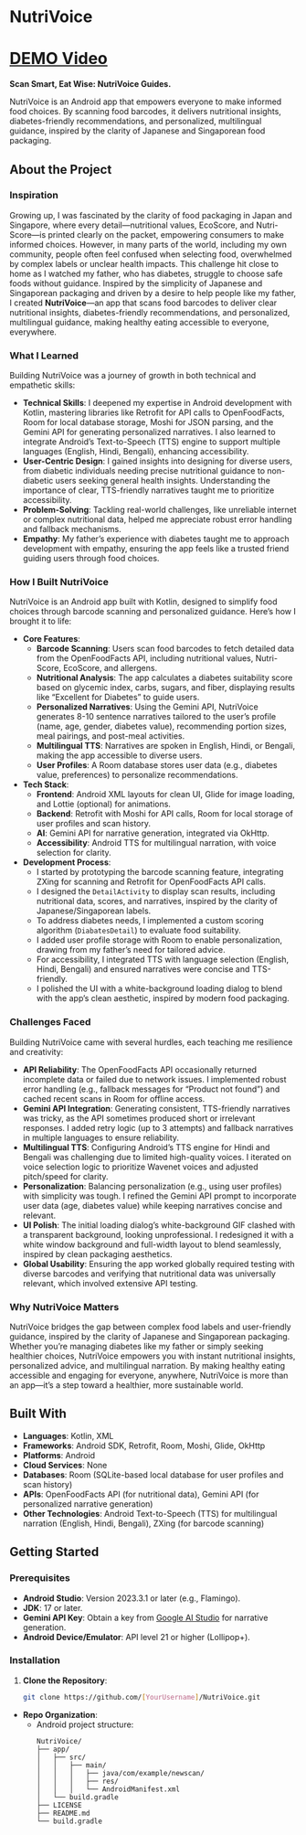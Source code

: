 # NutriVoice

# [DEMO Video](https://vimeo.com/1082231691/ccefc61966?share=copy)
**Scan Smart, Eat Wise: NutriVoice Guides.**

NutriVoice is an Android app that empowers everyone to make informed food choices. By scanning food barcodes, it delivers nutritional insights, diabetes-friendly recommendations, and personalized, multilingual guidance, inspired by the clarity of Japanese and Singaporean food packaging.

## About the Project

### Inspiration
Growing up, I was fascinated by the clarity of food packaging in Japan and Singapore, where every detail—nutritional values, EcoScore, and Nutri-Score—is printed clearly on the packet, empowering consumers to make informed choices. However, in many parts of the world, including my own community, people often feel confused when selecting food, overwhelmed by complex labels or unclear health impacts. This challenge hit close to home as I watched my father, who has diabetes, struggle to choose safe foods without guidance. Inspired by the simplicity of Japanese and Singaporean packaging and driven by a desire to help people like my father, I created **NutriVoice**—an app that scans food barcodes to deliver clear nutritional insights, diabetes-friendly recommendations, and personalized, multilingual guidance, making healthy eating accessible to everyone, everywhere.

### What I Learned
Building NutriVoice was a journey of growth in both technical and empathetic skills:
- **Technical Skills**: I deepened my expertise in Android development with Kotlin, mastering libraries like Retrofit for API calls to OpenFoodFacts, Room for local database storage, Moshi for JSON parsing, and the Gemini API for generating personalized narratives. I also learned to integrate Android’s Text-to-Speech (TTS) engine to support multiple languages (English, Hindi, Bengali), enhancing accessibility.
- **User-Centric Design**: I gained insights into designing for diverse users, from diabetic individuals needing precise nutritional guidance to non-diabetic users seeking general health insights. Understanding the importance of clear, TTS-friendly narratives taught me to prioritize accessibility.
- **Problem-Solving**: Tackling real-world challenges, like unreliable internet or complex nutritional data, helped me appreciate robust error handling and fallback mechanisms.
- **Empathy**: My father’s experience with diabetes taught me to approach development with empathy, ensuring the app feels like a trusted friend guiding users through food choices.

### How I Built NutriVoice
NutriVoice is an Android app built with Kotlin, designed to simplify food choices through barcode scanning and personalized guidance. Here’s how I brought it to life:
- **Core Features**:
  - **Barcode Scanning**: Users scan food barcodes to fetch detailed data from the OpenFoodFacts API, including nutritional values, Nutri-Score, EcoScore, and allergens.
  - **Nutritional Analysis**: The app calculates a diabetes suitability score based on glycemic index, carbs, sugars, and fiber, displaying results like “Excellent for Diabetes” to guide users.
  - **Personalized Narratives**: Using the Gemini API, NutriVoice generates 8-10 sentence narratives tailored to the user’s profile (name, age, gender, diabetes value), recommending portion sizes, meal pairings, and post-meal activities.
  - **Multilingual TTS**: Narratives are spoken in English, Hindi, or Bengali, making the app accessible to diverse users.
  - **User Profiles**: A Room database stores user data (e.g., diabetes value, preferences) to personalize recommendations.
- **Tech Stack**:
  - **Frontend**: Android XML layouts for clean UI, Glide for image loading, and Lottie (optional) for animations.
  - **Backend**: Retrofit with Moshi for API calls, Room for local storage of user profiles and scan history.
  - **AI**: Gemini API for narrative generation, integrated via OkHttp.
  - **Accessibility**: Android TTS for multilingual narration, with voice selection for clarity.
- **Development Process**:
  - I started by prototyping the barcode scanning feature, integrating ZXing for scanning and Retrofit for OpenFoodFacts API calls.
  - I designed the `DetailActivity` to display scan results, including nutritional data, scores, and narratives, inspired by the clarity of Japanese/Singaporean labels.
  - To address diabetes needs, I implemented a custom scoring algorithm (`DiabatesDetail`) to evaluate food suitability.
  - I added user profile storage with Room to enable personalization, drawing from my father’s need for tailored advice.
  - For accessibility, I integrated TTS with language selection (English, Hindi, Bengali) and ensured narratives were concise and TTS-friendly.
  - I polished the UI with a white-background loading dialog to blend with the app’s clean aesthetic, inspired by modern food packaging.

### Challenges Faced
Building NutriVoice came with several hurdles, each teaching me resilience and creativity:
- **API Reliability**: The OpenFoodFacts API occasionally returned incomplete data or failed due to network issues. I implemented robust error handling (e.g., fallback messages for “Product not found”) and cached recent scans in Room for offline access.
- **Gemini API Integration**: Generating consistent, TTS-friendly narratives was tricky, as the API sometimes produced short or irrelevant responses. I added retry logic (up to 3 attempts) and fallback narratives in multiple languages to ensure reliability.
- **Multilingual TTS**: Configuring Android’s TTS engine for Hindi and Bengali was challenging due to limited high-quality voices. I iterated on voice selection logic to prioritize Wavenet voices and adjusted pitch/speed for clarity.
- **Personalization**: Balancing personalization (e.g., using user profiles) with simplicity was tough. I refined the Gemini API prompt to incorporate user data (age, diabetes value) while keeping narratives concise and relevant.
- **UI Polish**: The initial loading dialog’s white-background GIF clashed with a transparent background, looking unprofessional. I redesigned it with a white window background and full-width layout to blend seamlessly, inspired by clean packaging aesthetics.
- **Global Usability**: Ensuring the app worked globally required testing with diverse barcodes and verifying that nutritional data was universally relevant, which involved extensive API testing.

### Why NutriVoice Matters
NutriVoice bridges the gap between complex food labels and user-friendly guidance, inspired by the clarity of Japanese and Singaporean packaging. Whether you’re managing diabetes like my father or simply seeking healthier choices, NutriVoice empowers you with instant nutritional insights, personalized advice, and multilingual narration. By making healthy eating accessible and engaging for everyone, anywhere, NutriVoice is more than an app—it’s a step toward a healthier, more sustainable world.

## Built With
- **Languages**: Kotlin, XML
- **Frameworks**: Android SDK, Retrofit, Room, Moshi, Glide, OkHttp
- **Platforms**: Android
- **Cloud Services**: None
- **Databases**: Room (SQLite-based local database for user profiles and scan history)
- **APIs**: OpenFoodFacts API (for nutritional data), Gemini API (for personalized narrative generation)
- **Other Technologies**: Android Text-to-Speech (TTS) for multilingual narration (English, Hindi, Bengali), ZXing (for barcode scanning)

## Getting Started

### Prerequisites
- **Android Studio**: Version 2023.3.1 or later (e.g., Flamingo).
- **JDK**: 17 or later.
- **Gemini API Key**: Obtain a key from [Google AI Studio](https://makersuite.google.com/) for narrative generation.
- **Android Device/Emulator**: API level 21 or higher (Lollipop+).

### Installation
1. **Clone the Repository**:
   ```bash
   git clone https://github.com/[YourUsername]/NutriVoice.git

- **Repo Organization**:
  - Android project structure:
    ```
    NutriVoice/
    ├── app/
    │   ├── src/
    │   │   ├── main/
    │   │   │   ├── java/com/example/newscan/
    │   │   │   ├── res/
    │   │   │   └── AndroidManifest.xml
    │   └── build.gradle
    ├── LICENSE
    ├── README.md
    └── build.gradle
    ```
